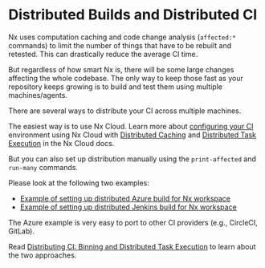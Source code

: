 # Distributed Builds and Distributed CI

Nx uses computation caching and code change analysis (`affected:*` commands) to limit the number of things that have to be rebuilt and retested. This can drastically reduce the average CI time.

But regardless of how smart Nx is, there will be some large changes affecting the whole codebase. The only way to keep those fast as your repository keeps growing is to build and test them using multiple machines/agents.

There are several ways to distribute your CI across multiple machines.

The easiest way is to use Nx Cloud. Learn more about [configuring your CI](/nx-cloud/set-up/set-up-dte#cicd-examples) environment using Nx Cloud with [Distributed Caching](/nx-cloud/set-up/set-up-caching) and [Distributed Task Execution](/nx-cloud/set-up/set-up-dte) in the Nx Cloud docs.

But you can also set up distribution manually using the `print-affected` and `run-many` commands.

Please look at the following two examples:

- [Example of setting up distributed Azure build for Nx workspace](https://github.com/nrwl/nx-azure-build)
- [Example of setting up distributed Jenkins build for Nx workspace](https://github.com/nrwl/nx-jenkins-build)

The Azure example is very easy to port to other CI providers (e.g., CircleCI, GitLab).

Read [Distributing CI: Binning and Distributed Task Execution](https://blog.nrwl.io/distributing-ci-binning-and-distributed-task-execution-632fe31a8953?source=friends_link&sk=5120b7ff982730854ed22becfe7a640a) to learn about the two approaches.
